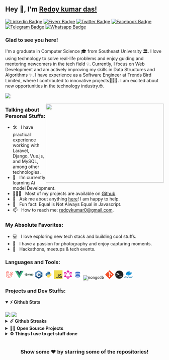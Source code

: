 ## Hey 👋, I'm [Redoy kumar das!](https://github.com/Redoykumar/)

[![Linkedin Badge](https://img.shields.io/badge/-LinkedIn-0e76a8?style=flat-square&logo=Linkedin&logoColor=white)](https://www.linkedin.com/in/redoy-kumar-das/)
[![Fiverr Badge](https://img.shields.io/badge/Fiverr-3b5998?style=flat-square&logo=fiverr&logoColor=white)](https://www.fiverr.com/redoykumar0)
[![Twitter Badge](https://img.shields.io/badge/-Twitter-00acee?style=flat-square&logo=Twitter&logoColor=white)](https://twitter.com/redoy_kumar)
[![Facebook Badge](https://img.shields.io/badge/-Facebook-e4405f?style=flat-square&logo=Facebook&logoColor=white)](https://www.facebook.com/Redoykumar0)
[![Telegram Badge](https://img.shields.io/badge/-Telegram-0088cc?style=flat-square&logo=Telegram&logoColor=white)](https://t.me/Redoykumardas)
[![Whatsapp Badge](https://img.shields.io/badge/-Whatsapp-0088cc?style=flat-square&logo=Whatsapp&logoColor=white)]( https://wa.me/+8801639390229)

### Glad to see you here! &nbsp; [](https://visitor-badge.glitch.me/badge?page_id=iampavangandhi.iampavangandhi&style=flat-square&color=0088cc)

I'm a graduate in Computer Science 🎓 from Southeast University 🏛. I love using technology to solve real-life problems and enjoy guiding and mentoring newcomers in the tech field 💡. Currently, I focus on Web Development and am actively improving my skills in Data Structures and Algorithms ✨. I have experience as a Software Engineer at Trends Bird Limited, where I contributed to innovative projects👨🏻‍💻. I  am excited about new opportunities in the technology industry.🤓.

<!-- Joined Github **5** years ago.

Since then I pushed **2773**+ commits, opened **229**+ issues, submitted **294**+ pull requests, created **20**+ gists and contributed to **20**+ public repositories.

Like My Work? -->

<!-- <a href="https://www.buymeacoffee.com/iampavangandhi" target="_blank"><img src="https://cdn.buymeacoffee.com/buttons/v2/default-yellow.png" alt="Buy Me A Coffee" height="60px" width="217px" ></a> -->

[![](https://gitwar.herokuapp.com/badge?username=iampavangandhi&label=Gitwar%20Profile%20Score&style=for-the-badge&color=0088cc)](https://gitwar.herokuapp.com/)

<img align="right" height="250" width="375" alt="" src="https://raw.githubusercontent.com/iampavangandhi/iampavangandhi/master/gifs/coder.gif" />

### Talking about Personal Stuffs:

- 🛠 &nbsp; I have practical experience working with Laravel, Django, Vue.js, and MySQL, among other technologies.
- 🚀 &nbsp; I’m currently learning Ai model Development.
- 👨🏻‍💻 &nbsp; Most of my projects are available on [Github](https://github.com/Redoykumar).
- 💬 &nbsp; Ask me about anything [here](https://github.com/Redoykumar/Redoykumar/issues/)! I am happy to help.
- 👾 &nbsp; Fun fact: Equal is Not Always Equal in Javascript.
- 📫 &nbsp; How to reach me: redoykumar0@gmail.com.
<!-- - 📝 &nbsp; Checkout my [Resume](https://github.com/iampavangandhi/iampavangandhi/blob/master/resume.pdf). -->

### My Absolute Favorites:

- 💻 &nbsp; I love exploring new tech stack and building cool stuffs.
- 📰 &nbsp; I have a passion for photography and enjoy capturing moments.
- 🍕 &nbsp; Hackathons, meetups & tech events.

### Languages and Tools:
<code><img height="27" src="https://raw.githubusercontent.com/github/explore/80688e429a7d4ef2fca1e82350fe8e3517d3494d/topics/laravel/laravel.png" alt="laravel"></code>
<code><img height="27" src="https://raw.githubusercontent.com/github/explore/80688e429a7d4ef2fca1e82350fe8e3517d3494d/topics/vue/vue.png" alt="vuejs-templates"></code>
<code><img height="27" src="https://raw.githubusercontent.com/github/explore/80688e429a7d4ef2fca1e82350fe8e3517d3494d/topics/django/django.png" alt="react"></code>
<code><img height="27" src="https://raw.githubusercontent.com/github/explore/80688e429a7d4ef2fca1e82350fe8e3517d3494d/topics/cpp/cpp.png" alt="cpp"></code>
<code><img height="27" src="https://raw.githubusercontent.com/github/explore/80688e429a7d4ef2fca1e82350fe8e3517d3494d/topics/python/python.png" alt="python"></code>
<code><img height="27" src="https://raw.githubusercontent.com/github/explore/80688e429a7d4ef2fca1e82350fe8e3517d3494d/topics/javascript/javascript.png" alt="javascript"></code>
<code><img height="27" src="https://raw.githubusercontent.com/github/explore/80688e429a7d4ef2fca1e82350fe8e3517d3494d/topics/graphql/graphql.png" alt="graphql"></code>
<code><img height="27" src="https://raw.githubusercontent.com/github/explore/80688e429a7d4ef2fca1e82350fe8e3517d3494d/topics/sql/sql.png" alt="sql"></code>
<code><img height="27" src="https://encrypted-tbn0.gstatic.com/images?q=tbn%3AANd9GcSTTzPAw-55ssm1Im594xYZ9eRQu2JylrkYLg&usqp=CAU" alt="mongodb"></code>
<code><img height="27" src="https://raw.githubusercontent.com/devicons/devicon/master/icons/git/git-original.svg" alt="git"></code>
<code><img height="27" src="https://raw.githubusercontent.com/github/explore/80688e429a7d4ef2fca1e82350fe8e3517d3494d/topics/terminal/terminal.png" alt="terminal"></code>
<code><img height="27" src="https://raw.githubusercontent.com/github/explore/80688e429a7d4ef2fca1e82350fe8e3517d3494d/topics/docker/docker.png" alt="terminal"></code>

<!--
<code><img height="25" src="https://raw.githubusercontent.com/github/explore/80688e429a7d4ef2fca1e82350fe8e3517d3494d/topics/sass/sass.png" alt="sass"></code>
-->

### Projects and Dev Stuffs:

<details open>	
  <summary><b>⚡ Github Stats</b></summary>

  <br />
  <img height="180em" src="https://github-readme-stats.vercel.app/api?username=Redoykumar&show_icons=true&hide_border=true&&count_private=true&include_all_commits=true" />
  <img height="180em" src="https://github-readme-stats.vercel.app/api/top-langs/?username=Redoykumar&exclude_repo=KNN-Image-Classification&show_icons=true&hide_border=true&layout=compact&langs_count=8"/>
</details>

<details>	
  <summary><b>☄️ Github Streaks</b></summary>

  <br />
  <img height="180em" src="https://github-readme-streak-stats.herokuapp.com/?user=Redoykumar&hide_border=true" />
</details>

<details>
  <summary><b>🧑‍🚀 Open Source Projects</b></summary>

  <br />
  <table>
    <thead align="center">
      <tr border: none;>
        <td><b>💻 Top Projects</b></td>
        <td><b>🌟 Stars</b></td>
        <td><b>🍴 Forks</b></td>
        <td><b>🐛 Issues</b></td>
        <td><b>🔔 Pull Requests</b></td>
        <td><b>👨‍💻 Language</b></td>
      </tr>
    </thead>
    <tbody>
      <tr>
	      <td><a href="https://github.com/Redoykumar/Amikeuna-Demo"><b>💸 Amikeuna</b></a></td>
        <td><img alt="Stars" src="https://img.shields.io/github/stars/Redoykumar/Amikeuna-Demo?style=flat-square&labelColor=343b41"/></td>
        <td><img alt="Forks" src="https://img.shields.io/github/forks/Redoykumar/Amikeuna-Demo?style=flat-square&labelColor=343b41"/></td>
        <td><img alt="Issues" src="https://img.shields.io/github/issues/Redoykumar/Amikeuna-Demo?style=flat-square"/></td>
        <td><img alt="Pull Requests" src="https://img.shields.io/github/issues-pr/Redoykumar/Amikeuna-Demo?style=flat-square"/></td>
        <td><img alt="Language" src="https://img.shields.io/github/languages/top/Redoykumar/Amikeuna-Demo?label=javascript&style=flat-square"/></td>
      </tr>
      <tr>
	      <td><a href="https://github.com/Redoykumar/FingerFlights-Demo"><b>🚀 Finger Flights</b></a></td>
        <td><img alt="Stars" src="https://img.shields.io/github/stars/Redoykumar/FingerFlights-Demo?style=flat-square&labelColor=343b41"/></td>
        <td><img alt="Forks" src="https://img.shields.io/github/forks/Redoykumar/FingerFlights-Demo?style=flat-square&labelColor=343b41"/></td>
        <td><img alt="Issues" src="https://img.shields.io/github/issues/Redoykumar/FingerFlights-Demo?style=flat-square"/></td>
        <td><img alt="Pull Requests" src="https://img.shields.io/github/issues-pr/Redoykumar/FingerFlights-Demo?style=flat-square"/></td>
        <td><img alt="Language" src="https://img.shields.io/github/languages/top/Redoykumar/FingerFlights-Demo?style=flat-square"/></td>
      </tr>
      <tr>
	      <td><a href="https://github.com/Redoykumar/University_management_system"><b>👨🏻‍💻 University Management System</b></a></td>
        <td><img alt="Stars" src="https://img.shields.io/github/stars/Redoykumar/University_management_system?style=flat-square&labelColor=343b41"/></td>
        <td><img alt="Forks" src="https://img.shields.io/github/forks/Redoykumar/University_management_system?style=flat-square&labelColor=343b41"/></td>
        <td><img alt="Issues" src="https://img.shields.io/github/issues/Redoykumar/University_management_system?style=flat-square"/></td>
        <td><img alt="Pull Requests" src="https://img.shields.io/github/issues-pr/Redoykumar/University_management_system?style=flat-square"/></td>
        <td><img alt="Language" src="https://img.shields.io/github/languages/top/Redoykumar/University_management_system?style=flat-square"/></td> 
      </tr>
      <tr>
	      <td><a href="https://github.com/Redoykumar/Airplane-management-system"><b>🤓 Airplane-management-system</b></a></td>
        <td><img alt="Stars" src="https://img.shields.io/github/stars/Redoykumar/Airplane-management-system?style=flat-square&labelColor=343b41"/></td>
        <td><img alt="Forks" src="https://img.shields.io/github/forks/Redoykumar/Airplane-management-system?style=flat-square&labelColor=343b41"/></td>
        <td><img alt="Issues" src="https://img.shields.io/github/issues/Redoykumar/Airplane-management-system?style=flat-square"/></td>
        <td><img alt="Pull Requests" src="https://img.shields.io/github/issues-pr/Redoykumar/Airplane-management-system?style=flat-square"/></td>
        <td><img alt="Language" src="https://img.shields.io/github/languages/top/Redoykumar/Airplane-management-system?style=flat-square"/></td> 
      </tr>
    </tbody>
  </table>
  <br />
</details>
 
<details>	
  <br />
  <summary><b>⚙️ Things I use to get stuff done</b></summary>
  	<ul>
  	    <li><b>OS:</b> Kali Linux 2022.2a</li>
	    <li><b>Laptop: </b> ASUS (Ryzen 5)</li>
  	    <li><b>Browser: </b> Google Chrome</li>
	    <li><b>Terminal: </b> gnome-terminal</li>
	    <li><b>Code Editor:</b> VSCode - The best editor out there.</li>
	    <li><b>To Stay Updated:</b> Dev.to, Medium, Linkedin and Twitter.</li>
	    <br />
	⚛️ Checkout My VSCode Configrations <a href="https://gist.github.com/iampavangandhi/039b1dc5a7cdcb007ab3691814d53130">Here</a>.
	</ul>	
</details>

#

<div align="center">

### Show some ❤️ by starring some of the repositories!

</div>
